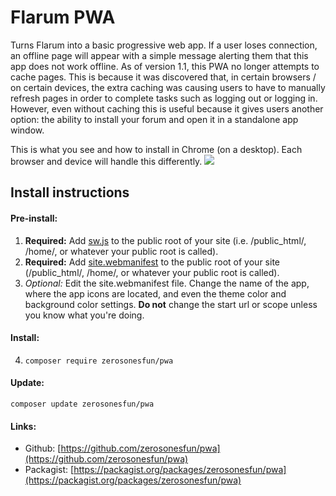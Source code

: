 # Flarum PWA

Turns Flarum into a basic progressive web app. If a user loses connection, an offline page will appear with a simple message alerting them that this app does not work offline. As of version 1.1, this PWA no longer attempts to cache pages. This is because it was discovered that, in certain browsers / on certain devices, the extra caching was causing users to have to manually refresh pages in order to complete tasks such as logging out or logging in. However, even without caching this is useful because it gives users another option: the ability to install your forum and open it in a standalone app window.

This is what you see and how to install in Chrome (on a desktop). Each browser and device will handle this differently.
![](https://i.ibb.co/H4PBm8p/Screenshot-2019-09-28-at-5-27-26-AM.png)

## Install instructions

#### Pre-install:

1. **Required:** Add [sw.js](https://github.com/zerosonesfun/pwa/blob/master/assets/sw.js) to the public root of your site (i.e. /public_html/, /home/, or whatever your public root is called).
2. **Required:** Add [site.webmanifest](https://github.com/zerosonesfun/pwa/blob/master/assets/site.webmanifest) to the public root of your site (/public_html/, /home/, or whatever your public root is called).
3. _Optional:_ Edit the site.webmanifest file. Change the name of the app, where the app icons are located, and even the theme color and background color settings. **Do not** change the start url or scope unless you know what you're doing.

#### Install:

4. `composer require zerosonesfun/pwa`

#### Update:

`composer update zerosonesfun/pwa`

#### Links:
- Github: [https://github.com/zerosonesfun/pwa](https://github.com/zerosonesfun/pwa)
- Packagist: [https://packagist.org/packages/zerosonesfun/pwa](https://packagist.org/packages/zerosonesfun/pwa)
